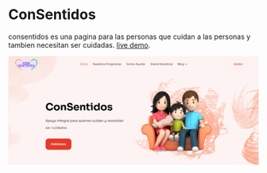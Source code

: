 # ConSentidos

  consentidos es una pagina para las personas que cuidan a las personas y tambien necesitan ser cuidadas. [live demo](https://https://con-sentidos.vercel.app/).

![Sendit template screenshot](public/images/_screenshot.png)



